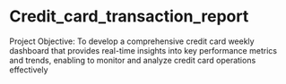 # Credit_card_transaction_report
Project Objective:
To develop a comprehensive credit card weekly dashboard that provides real-time insights into key performance metrics and trends, enabling to monitor and analyze credit card operations effectively

